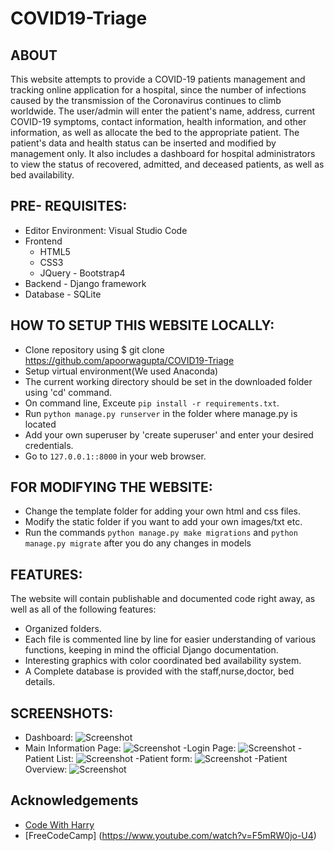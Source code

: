 # COVID19-Triage



## ABOUT
This website attempts to provide a COVID-19 patients management and tracking online application for a hospital, since the number of infections caused by the transmission of the Coronavirus continues to climb worldwide. 
The user/admin will enter the patient's name, address, current COVID-19 symptoms, contact information, health information, and other information, as well as allocate the bed to the appropriate patient.
The patient's data and health status can be inserted and modified by management only. It also includes a dashboard for hospital administrators to view the status of recovered, admitted, and deceased patients, as well as bed availability.

## PRE- REQUISITES:
- Editor Environment: Visual Studio Code
- Frontend
	- HTML5
	- CSS3
	- JQuery
                    - Bootstrap4
- Backend
                    - Django framework
- Database
                    - SQLite


## HOW TO SETUP THIS WEBSITE LOCALLY:

 - Clone repository using  $ git clone  https://github.com/apoorwagupta/COVID19-Triage
 - Setup virtual environment(We used Anaconda)
 - The current working directory should be set in the downloaded folder using 'cd' command.
 - On command line, Exceute `pip install -r requirements.txt`.
 - Run `python manage.py runserver` in the folder where manage.py is located
 - Add your own superuser by 'create superuser' and enter your desired credentials.
 - Go to `127.0.0.1::8000` in your web browser.
                 

## FOR MODIFYING THE WEBSITE:
 -  Change the template folder for adding your own html and css files.
 -  Modify  the static folder if you want to add your own images/txt etc.
 -  Run the  commands ``` python manage.py make migrations ``` and ``` python manage.py migrate ``` after you do any changes in models

 
## FEATURES:
 
The website will contain publishable and documented code right away, as well as all of the following features:

 - Organized folders.
 - Each file is commented line by line for easier understanding of  various functions, keeping in mind the official Django documentation.
 - Interesting graphics with color coordinated bed availability system.
 - A Complete database is provided with the staff,nurse,doctor, bed details.

## SCREENSHOTS:

 - Dashboard: 
![Screenshot]("https://github.com/apoorwagupta/COVID19-Triage/blob/main/Screenshots/DashBoard.png")
 - Main Information Page:
![Screenshot]("https://github.com/apoorwagupta/COVID19-Triage/blob/main/Screenshots/Info.png")
 -Login Page:
![Screenshot]("https://github.com/apoorwagupta/COVID19-Triage/blob/main/Screenshots/Login.png")
 -Patient List:
![Screenshot]("https://github.com/apoorwagupta/COVID19-Triage/blob/main/Screenshots/Patient-List.png")
 -Patient form:
 ![Screenshot]("https://github.com/apoorwagupta/COVID19-Triage/blob/main/Screenshots/Patient_Form.png")
 -Patient Overview:
 ![Screenshot]("https://github.com/apoorwagupta/COVID19-Triage/blob/main/Screenshots/Patient_Overview.png")

## Acknowledgements

* [Code With Harry](https://www.youtube.com/playlist?list=PLu0W_9lII9agiCUZYRsvtGTXdxkzPyItg)
* [FreeCodeCamp] (https://www.youtube.com/watch?v=F5mRW0jo-U4)
